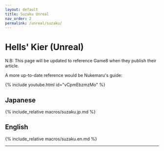 ```yaml
---
layout: default
title: Suzaku Unreal
nav_order: 2
permalink: /unreal/suzaku/
---
```


# Hells' Kier (Unreal)

N.B: This page will be updated to reference Game8 when they publish their article.

A more up-to-date reference would be Nukemaru's guide:

{% include youtube.html id="vCpmEbzmzMo" %}

## Japanese

{% include_relative macros/suzaku.jp.md %}

## English

{% include_relative macros/suzaku.en.md %}

---

<script data-goatcounter="https://tuufless.goatcounter.com/count"
        async src="//gc.zgo.at/count.js"></script>
